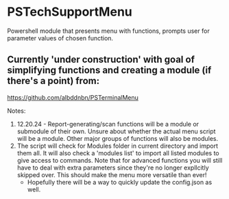 # PSTechSupportMenu
 Powershell module that presents menu with functions, prompts user for parameter values of chosen function.

## Currently 'under construction' with goal of simplifying functions and creating a module (if there's a point) from:

<a href="https://github.com/albddnbn/PSTerminalMenu">https://github.com/albddnbn/PSTerminalMenu</a>

Notes:
1. 12.20.24 - Report-generating/scan functions will be a module or submodule of their own. Unsure about whether the actual menu script will be a module. Other major groups of functions will also be modules.
2. The script will check for Modules folder in current directory and import them all. It will also check a 'modules list' to import all listed modules to give access to commands. Note that for advanced functions you will still have to deal with extra parameters since they're no longer expllcitly skipped over. This should make the menu more versatile than ever!
   - Hopefully there will be a way to quickly update the config.json as well.
